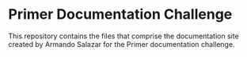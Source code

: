 # Primer Documentation Challenge

This repository contains the files that comprise the documentation site created by Armando Salazar for the Primer documentation challenge.
